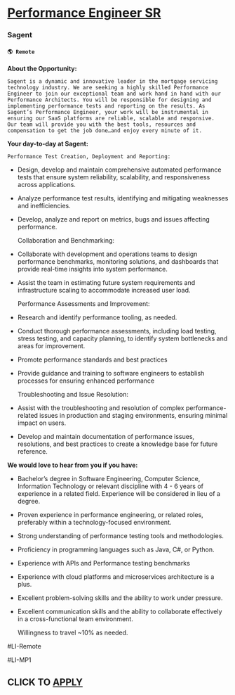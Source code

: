 # [Performance Engineer SR](https://www.remotewlb.com/apply/performance-engineer-sr)  
### Sagent  
#### `🌎 Remote`  

**About the Opportunity:**

    
    
    Sagent is a dynamic and innovative leader in the mortgage servicing technology industry. We are seeking a highly skilled Performance Engineer to join our exceptional team and work hand in hand with our Performance Architects. You will be responsible for designing and implementing performance tests and reporting on the results. As Sagent’s Performance Engineer, your work will be instrumental in ensuring our SaaS platforms are reliable, scalable and responsive.   
    Our team will provide you with the best tools, resources and compensation to get the job done…and enjoy every minute of it.

**Your day-to-day at Sagent:**

    
    
    Performance Test Creation, Deployment and Reporting:

  * Design, develop and maintain comprehensive automated performance tests that ensure system reliability, scalability, and responsiveness across applications.
  * Analyze performance test results, identifying and mitigating weaknesses and inefficiencies. 
  * Develop, analyze and report on metrics, bugs and issues affecting performance. 

    
    
    Collaboration and Benchmarking: 

  * Collaborate with development and operations teams to design performance benchmarks, monitoring solutions, and dashboards that provide real-time insights into system performance. 
  * Assist the team in estimating future system requirements and infrastructure scaling to accommodate increased user load.

    
    
    Performance Assessments and Improvement:

  * Research and identify performance tooling, as needed. 
  * Conduct thorough performance assessments, including load testing, stress testing, and capacity planning, to identify system bottlenecks and areas for improvement. 
  * Promote performance standards and best practices
  * Provide guidance and training to software engineers to establish processes for ensuring enhanced performance

    
    
    Troubleshooting and Issue Resolution: 

  * Assist with the troubleshooting and resolution of complex performance-related issues in production and staging environments, ensuring minimal impact on users. 
  * Develop and maintain documentation of performance issues, resolutions, and best practices to create a knowledge base for future reference. 

**We would love to hear from you if you have:**

  * Bachelor’s degree in Software Engineering, Computer Science, Information Technology or relevant discipline with 4 - 6 years of experience in a related field. Experience will be considered in lieu of a degree.
  * Proven experience in performance engineering, or related roles, preferably within a technology-focused environment.
  * Strong understanding of performance testing tools and methodologies. 
  * Proficiency in programming languages such as Java, C#, or Python.
  * Experience with APIs and Performance testing benchmarks
  * Experience with cloud platforms and microservices architecture is a plus. 
  * Excellent problem-solving skills and the ability to work under pressure. 
  * Excellent communication skills and the ability to collaborate effectively in a cross-functional team environment.

    
    
    Willingness to travel ~10% as needed. 

#LI-Remote

#LI-MP1

  
## CLICK TO [APPLY](https://www.remotewlb.com/apply/performance-engineer-sr)

